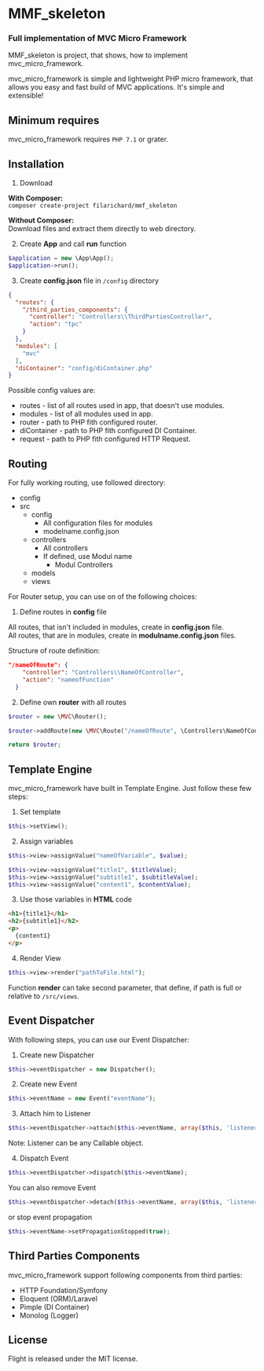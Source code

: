 # MMF_skeleton
### Full implementation of MVC Micro Framework

MMF_skeleton is project, that shows, how to implement mvc_micro_framework.

mvc_micro_framework is simple and lightweight PHP micro framework, that allows you easy and fast build of MVC applications. It's simple and extensible!

## Minimum requires
mvc_micro_framework requires `PHP 7.1` or grater.

## Installation
1. Download

**With Composer:**  
`composer create-project filarichard/mmf_skeleton`

**Without Composer:**  
Download files and extract them directly to web directory.

2. Create **App** and call **run** function  
```php
$application = new \App\App();
$application->run();
```

3. Create **config.json** file in `/config` directory  
```json
{
  "routes": {
    "/third_parties_components": {
      "controller": "Controllers\\ThirdPartiesController",
      "action": "tpc"
    }
  },
  "modules": [
    "mvc"
  ],
  "diContainer": "config/diContainer.php"
}
```
Possible config values are:  
* routes - list of all routes used in app, that doesn't use modules.
* modules - list of all modules used in app.
* router - path to PHP fith configured router.
* diContainer - path to PHP fith configured DI Container.
* request - path to PHP fith configured HTTP Request.

## Routing
For fully working routing, use followed directory:
* config
* src
  * config
    * All configuration files for modules
    * modelname.config.json
  * controllers
    * All controllers
    * If defined, use Modul name
      * Modul Controllers
  * models
  * views

For Router setup, you can use on of the following choices:
1. Define routes in **config** file

All routes, that isn't included in modules, create in **config.json** file.  
All routes, that are in modules, create in **modulname.config.json** files.

Structure of route definition:
```json
"/nameOfRoute": {
    "controller": "Controllers\\NameOfController",
    "action": "nameofFunction"
  }
```

2. Define own **router** with all routes

```php
$router = new \MVC\Router();

$router->addRoute(new \MVC\Route("/nameOfRoute", \Controllers\NameOfController::class, "nameOfFunction"));

return $router;
```

## Template Engine
mvc_micro_framework have built in Template Engine. Just follow these few steps:
1. Set template

```php
$this->setView();
```
2. Assign variables

```php
$this->view->assignValue("nameOfVariable", $value);

$this->view->assignValue("title1", $titleValue);
$this->view->assignValue("subtitle1", $subtitleValue);
$this->view->assignValue("content1", $contentValue);
```
3. Use those variables in **HTML** code

```html
<h1>{title1}</h1>
<h2>{subtitle1}</h2>
<p>
  {content1}
</p>
```
4. Render View

```php
$this->view->render("pathToFile.html");
```
Function **render** can take second parameter, that define, if path is full or relative to `/src/views`.

## Event Dispatcher
With following steps, you can use our Event Dispatcher:
1. Create new Dispatcher

```php
$this->eventDispatcher = new Dispatcher();
```
2. Create new Event

```php
$this->eventName = new Event("eventName");
```
3. Attach him to Listener

```php
$this->eventDispatcher->attach($this->eventName, array($this, 'listenerName'));
```
Note: Listener can be any Callable object.

4. Dispatch Event

```php
$this->eventDispatcher->dispatch($this->eventName);
```

You can also remove Event
```php
$this->eventDispatcher->detach($this->eventName, array($this, 'listenerName'));
```
or stop event propagation
```php
$this->eventName->setPropagationStopped(true);
```
## Third Parties Components
mvc_micro_framework support following components from third parties:
* HTTP Foundation/Symfony
* Eloquent (ORM)/Laravel
* Pimple (DI Container)
* Monolog (Logger)

## License
Flight is released under the MIT license.
